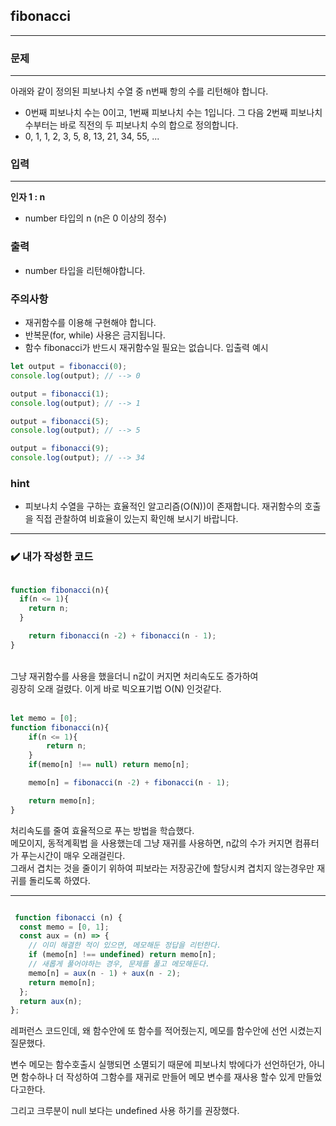 ## fibonacci
---
### 문제
---
아래와 같이 정의된 피보나치 수열 중 n번째 항의 수를 리턴해야 합니다.
- 0번째 피보나치 수는 0이고, 1번째 피보나치 수는 1입니다. 그 다음 2번째 피보나치 수부터는 바로 직전의 두 피보나치 수의 합으로 정의합니다.
- 0, 1, 1, 2, 3, 5, 8, 13, 21, 34, 55, ...
### 입력
---
**인자 1 : n**
- number 타입의 n (n은 0 이상의 정수)
### 출력
- number 타입을 리턴해야합니다.
### 주의사항
- 재귀함수를 이용해 구현해야 합니다.
- 반복문(for, while) 사용은 금지됩니다.
- 함수 fibonacci가 반드시 재귀함수일 필요는 없습니다.
입출력 예시
```js
let output = fibonacci(0);
console.log(output); // --> 0

output = fibonacci(1);
console.log(output); // --> 1

output = fibonacci(5);
console.log(output); // --> 5

output = fibonacci(9);
console.log(output); // --> 34
```
### hint
- 피보나치 수열을 구하는 효율적인 알고리즘(O(N))이 존재합니다. 재귀함수의 호출을 직접 관찰하여 비효율이 있는지 확인해 보시기 바랍니다.
---

### ✔️ 내가 작성한 코드
```js

function fibonacci(n){
  if(n <= 1){
    return n;
  }

    return fibonacci(n -2) + fibonacci(n - 1);
}
```
<br>
그냥 재귀함수를 사용을 했을더니 n값이 커지면 처리속도도 증가하여<Br>
굉장히 오래 걸렸다. 이게 바로 빅오표기법 O(N) 인것같다.
<br>
<br>

```js
let memo = [0];
function fibonacci(n){
    if(n <= 1){
        return n;
    }
    if(memo[n] !== null) return memo[n];

    memo[n] = fibonacci(n -2) + fibonacci(n - 1);

    return memo[n];
}
```

처리속도를 줄여 효율적으로 푸는 방법을 학습했다.<br>
메모이지, 동적계획법 을 사용했는데 그냥 재귀를 사용하면, n값의 수가 커지면 컴퓨터가 푸는시간이 매우 오래걸린다.<br> 그래서 겹치는 것을 줄이기 위하여 피보라는 저장공간에 할당시켜  겹치지 않는경우만 재귀를 돌리도록 하였다.

---
```jsx

 function fibonacci (n) {
  const memo = [0, 1];
  const aux = (n) => {
    // 이미 해결한 적이 있으면, 메모해둔 정답을 리턴한다.
    if (memo[n] !== undefined) return memo[n];
    // 새롭게 풀어야하는 경우, 문제를 풀고 메모해둔다.
    memo[n] = aux(n - 1) + aux(n - 2);
    return memo[n];
  };
  return aux(n);
};
```

레퍼런스 코드인데, 왜 함수안에 또 함수를 적어줬는지, 메모를 함수안에 선언 시켰는지 질문했다.<br>

변수 메모는 함수호출시 실행되면 소멸되기 때문에 피보나치 밖에다가 선언하던가, 아니면 함수하나 더 작성하여 그함수를 재귀로 만들어 메모 변수를 재사용 할수 있게 만들었다고한다.<br>

그리고 크루분이 null 보다는 undefined 사용 하기를 권장했다.
